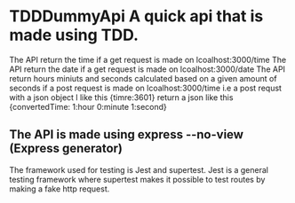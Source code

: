 # TDDDummyApi A quick api that is made using TDD. 
The API return the time if a get request is made on lcoalhost:3000/time
The API return the date if a get request is made on lcoalhost:3000/date
The API return hours miniuts and seconds calculated based on a given amount of seconds if a post request is made on lcoalhost:3000/time i.e a post requst with a json object l
like this {timre:3601} return a json like this {convertedTime: 1:hour 0:minute 1:second}

## The API is made using express --no-view (Express generator) 
The framework used for testing is Jest and supertest. 
Jest is a general testing framework where supertest makes it possible to test routes by making a fake http request. 
